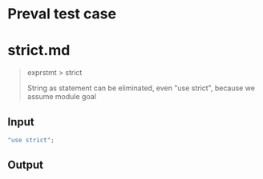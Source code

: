 # Preval test case

# strict.md

> exprstmt > strict
>
> String as statement can be eliminated, even "use strict", because we assume module goal

## Input

`````js filename=intro
"use strict";
`````

## Output

`````js filename=intro

`````
